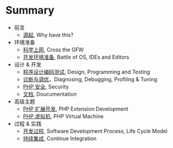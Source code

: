 # Summary

 * 前言
    * [源起](why.md), Why have this?
 * 环境准备
    * [科学上网](cross-the-gfw.md), Cross the GFW
    * [开发环境准备](environment.md), Battle of OS, IDEs and Editors
 * 设计 & 开发
    * [程序设计编码测试](coding.md), Design, Programming and Testing
    * [诊断与调优](debugging.md)，Diagnosing, Debugging, Profiling & Tuning
    * [PHP 安全](security.md), Security
    * [文档](documentation.md), Doucumentation
 * 高级主题
    * [PHP 扩展开发](php-extension.md), PHP Extension Development
    * [PHP 虚拟机](php-vm.md), PHP Virtual Machine
 * 过程 & 实践
    * [开发过程](life-cycle.md), Software Development Process, Life Cycle Model
    * [持续集成](ci.md), Continue Integration